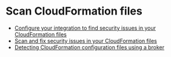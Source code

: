 # Scan CloudFormation files

* [Configure your integration to find security issues in your CloudFormation files](../scan-terraform-files/configure-your-integration-to-find-security-issues-in-your-terraform-filess.md)
* [Scan and fix security issues in your CloudFormation files](../scan-terraform-files/scan-and-fix-security-issues-in-terraform-files.md)
* [Detecting CloudFormation configuration files using a broker](detecting-cloudformation-configuration-files-using-a-broker.md)




